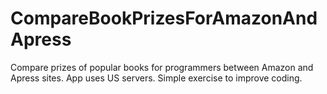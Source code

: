 # CompareBookPrizesForAmazonAndApress
Compare prizes of popular books for programmers between Amazon and Apress sites. App uses US servers. Simple exercise to improve coding.
